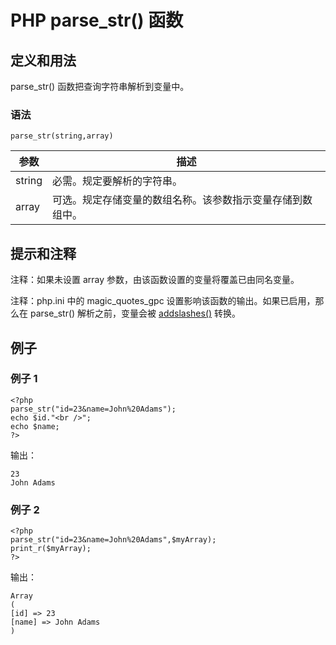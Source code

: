 # PHP parse_str() 函数



## 定义和用法

parse_str() 函数把查询字符串解析到变量中。

### 语法

```
parse_str(string,array)
```

| 参数 | 描述 |
| --- | --- |
| string | 必需。规定要解析的字符串。 |
| array | 可选。规定存储变量的数组名称。该参数指示变量存储到数组中。 |

## 提示和注释

注释：如果未设置 array 参数，由该函数设置的变量将覆盖已由同名变量。

注释：php.ini 中的 magic_quotes_gpc 设置影响该函数的输出。如果已启用，那么在 parse_str() 解析之前，变量会被 [addslashes()](/php/func_string_addslashes.asp "PHP addslashes() 函数") 转换。

## 例子

### 例子 1

```
<?php
parse_str("id=23&name=John%20Adams");
echo $id."<br />";
echo $name;
?>
```

输出：

```
23
John Adams
```

### 例子 2

```
<?php
parse_str("id=23&name=John%20Adams",$myArray);
print_r($myArray);
?>
```

输出：

```
Array
(
[id] => 23
[name] => John Adams
)
```



